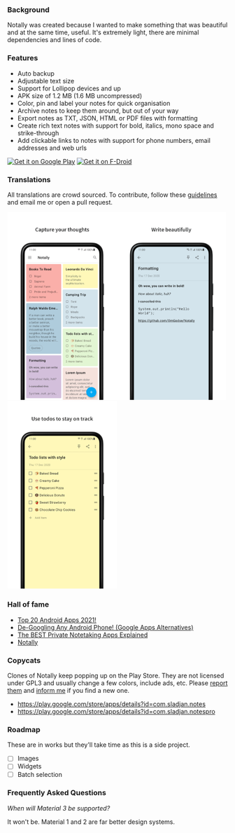 ### Background
Notally was created because I wanted to make something that was beautiful and at the same time, useful. It's extremely light, there are minimal dependencies and lines of code.

### Features
* Auto backup
* Adjustable text size
* Support for Lollipop devices and up
* APK size of 1.2 MB (1.6 MB uncompressed)
* Color, pin and label your notes for quick organisation
* Archive notes to keep them around, but out of your way
* Export notes as TXT, JSON, HTML or PDF files with formatting
* Create rich text notes with support for bold, italics, mono space and strike-through
* Add clickable links to notes with support for phone numbers, email addresses and web urls

[<img src="https://play.google.com/intl/en_us/badges/images/generic/en_badge_web_generic.png" alt="Get it on Google Play"  height="70"/>](https://play.google.com/store/apps/details?id=com.omgodse.notally)
[<img src="https://fdroid.gitlab.io/artwork/badge/get-it-on.png" alt="Get it on F-Droid" height="70"/>](https://f-droid.org/packages/com.omgodse.notally/)

### Translations
All translations are crowd sourced. To contribute, follow these [guidelines](https://m2.material.io/design/communication/writing.html) and email me or open a pull request.

<img src="fastlane/metadata/android/en-US/images/phoneScreenshots/1.png" width="250"/><img src="fastlane/metadata/android/en-US/images/phoneScreenshots/2.png" width="250"/><img src="fastlane/metadata/android/en-US/images/phoneScreenshots/3.png" width="250"/>

### Hall of fame
* [Top 20 Android Apps 2021!](https://www.youtube.com/watch?v=bwz13aM0qJk)
* [De-Googling Any Android Phone! (Google Apps Alternatives)](https://www.youtube.com/watch?v=RQUEgwgV99I)
* [The BEST Private Notetaking Apps Explained](https://www.youtube.com/watch?v=BJw5tKPP1PY)
* [Notally](https://www.noteapps.ca/notally/)

### Copycats
Clones of Notally keep popping up on the Play Store. They are not licensed under GPL3 and usually change a few colors, include ads, etc. Please [report them](https://support.google.com/googleplay/android-developer/contact/takedown) and [inform me](mailto:omgodseapps@gmail.com) if you find a new one.

* https://play.google.com/store/apps/details?id=com.sladjan.notes
* https://play.google.com/store/apps/details?id=com.sladjan.notespro

### Roadmap
These are in works but they'll take time as this is a side project.
- [ ] Images
- [ ] Widgets
- [ ] Batch selection

### Frequently Asked Questions

*When will Material 3 be supported?*

It won't be. Material 1 and 2 are far better design systems.